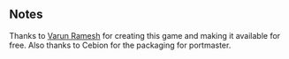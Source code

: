 ## Notes

Thanks to [Varun Ramesh](https://github.com/rameshvarun/thermomorph) for creating this game and making it available for free. Also thanks to Cebion for the packaging for portmaster.

